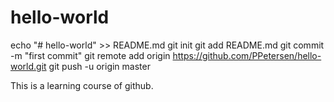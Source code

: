 # hello-world
echo "# hello-world" >> README.md
git init
git add README.md
git commit -m "first commit"
git remote add origin https://github.com/PPetersen/hello-world.git
git push -u origin master

This is a learning course of github.
